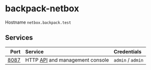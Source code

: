 # backpack-netbox

Hostname `netbox.backpack.test`

## Services

| Port | Service | Credentials
| ---: | :------ | :----------
| [8087](http://netbox.backpack.test:8087) | HTTP [API](https://netbox.readthedocs.io/en/stable/rest-api/overview/) and management console | `admin` / `admin`
